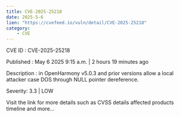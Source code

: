 ```yaml
---
title: CVE-2025-25218
date: 2025-5-6
lien: "https://cvefeed.io/vuln/detail/CVE-2025-25218"
category:
    - CVE
---
```


CVE ID : CVE-2025-25218

Published :  May 6
2025
9:15 a.m. | 2 hours
19 minutes ago

Description : in OpenHarmony v5.0.3 and prior versions allow a local attacker case DOS through NULL pointer dereference.

Severity: 3.3 | LOW

Visit the link for more details
such as CVSS details
affected products
timeline
and more...
